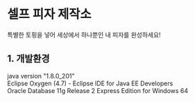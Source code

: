 # 셀프 피자 제작소
특별한 토핑을 넣어 세상에서 하나뿐인 내 피자를 완성하세요!
## 1. 개발환경
java version "1.8.0_201"  
Eclipse Oxygen (4.7) - Eclipse IDE for Java EE Developers  
Oracle Database 11g Release 2 Express Edition for Windows 64  
